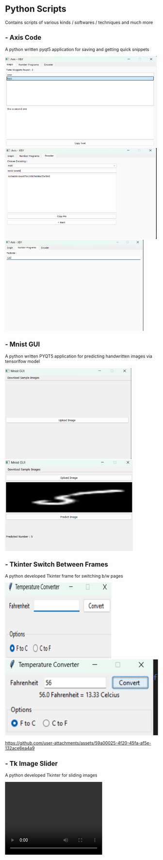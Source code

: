 # Python Scripts 

Contains scripts of various kinds / softwares / techniques and much more 



## - Axis Code 

A python written pyqt5 application for saving and getting quick snippets 

<img src="./media/axis1.png"  height="300px"  width="500px" >
<img src="./media/axis2.png"  height="300px" width="500px">
<img src="./media/axis3.png"  height="300px" >



## - Mnist GUI 

A python written PYQT5 application for predicting handwritten images via tensorlfow model 

<img src="./media/mnist_gui1.png"  height="300px">
<img src="./media/mnist_gui2.png"  height="300px">



## - Tkinter Switch Between Frames 

A python developed Tkinter frame for switching b/w pages 

<img src="./media/tk1.png"  height="250px"  width="350px">
<img src="./media/tk2.png"  height="250px">

https://github.com/user-attachments/assets/59a00025-4f20-45fa-af5e-132ace6ea4a9



## - Tk Image Slider
A python developed Tkinter for sliding images 

 <video src="https://github.com/Rishabh-creator601/Python-Scripts/blob/master/media/tk_image_slider.mp4?raw=true" type="video/mp4" width="320" height="240" />

